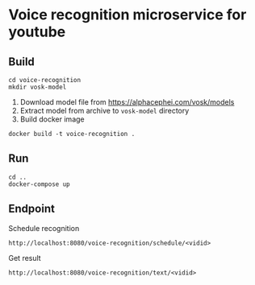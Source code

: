 # Voice recognition microservice for youtube 

## Build
````shell script
cd voice-recognition
mkdir vosk-model
````

1) Download model file from https://alphacephei.com/vosk/models
3) Extract model from archive to ````vosk-model```` directory
4) Build docker image
````shell script
docker build -t voice-recognition .
````
## Run
````shell script
cd ..
docker-compose up
````

## Endpoint
Schedule recognition
````shell script
http://localhost:8080/voice-recognition/schedule/<vidid>
````
Get result
````shell script
http://localhost:8080/voice-recognition/text/<vidid>
````